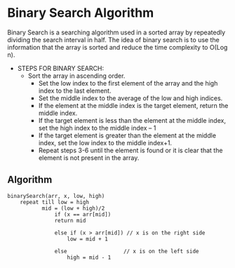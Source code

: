 # Binary Search Algorithm

Binary Search is a searching algorithm used in a sorted array by repeatedly dividing the search interval in half. The idea of binary search is to use the information that the array is sorted and reduce the time complexity to O(Log n).

* STEPS FOR BINARY SEARCH:
  * Sort the array in ascending order.
    * Set the low index to the first element of the array and the high index to the last element.
    * Set the middle index to the average of the low and high indices.
    * If the element at the middle index is the target element, return the middle index.
    * If the target element is less than the element at the middle index, set the high index to the middle index – 1
    * If the target element is greater than the element at the middle index, set the low index to the middle index+1.
    * Repeat steps 3-6 until the element is found or it is clear that the element is not present in the array.

## Algorithm

    binarySearch(arr, x, low, high)
        repeat till low = high
               mid = (low + high)/2
                   if (x == arr[mid])
                   return mid
   
                   else if (x > arr[mid]) // x is on the right side
                       low = mid + 1
   
                   else                  // x is on the left side
                       high = mid - 1